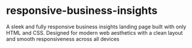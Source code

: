 # responsive-business-insights
A sleek and fully responsive business insights landing page built with only HTML and CSS. Designed for modern web aesthetics with a clean layout and smooth responsiveness across all devices
